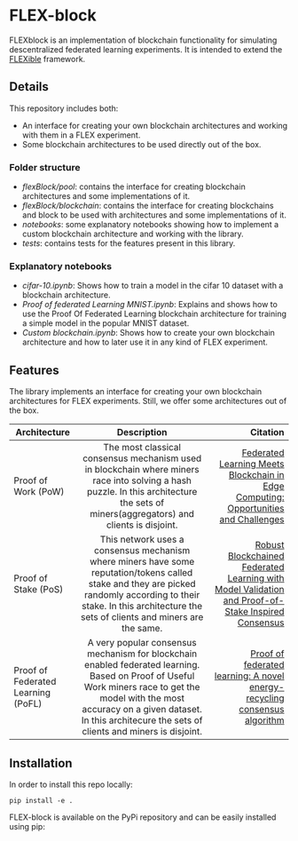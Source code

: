 # FLEX-block

FLEXblock is an implementation of blockchain functionality for simulating descentralized federated learning experiments. It is intended to extend the [FLEXible](https://github.com/FLEXible-FL/FLEXible) framework.

## Details
This repository includes both:
- An interface for creating your own blockchain architectures and working with them in a FLEX experiment.
- Some blockchain architectures to be used directly out of the box.

### Folder structure
- *flexBlock/pool*: contains the interface for creating blockchain architectures and some implementations of it.
- *flexBlock/blockchain*: contains the interface for creating blockchains and block to be used with architectures and some implementations of it.
- *notebooks*: some explanatory notebooks showing how to implement a custom blockchain architecture and working with the library.
- *tests*: contains tests for the features present in this library.

### Explanatory notebooks
- *cifar-10.ipynb*: Shows how to train a model in the cifar 10 dataset with a blockchain architecture.
- *Proof of federated Learning MNIST.ipynb*: Explains and shows how to use the Proof Of Federated Learning blockchain architecture for training a simple model in the popular MNIST dataset.
- *Custom blockchain.ipynb*: Shows how to create your own blockchain architecture and how to later use it in any kind of FLEX experiment.

## Features

The library implements an interface for creating your own blockchain architectures for FLEX experiments. Still, we offer some architectures out of the box.

|  Architecture |  Description  | Citation |
|----------|:-----------------------------------:|------:|
| Proof of Work (PoW) | The most classical consensus mechanism used in blockchain where miners race into solving a hash puzzle. In this architecture the sets of miners(aggregators) and clients is disjoint. | [Federated Learning Meets Blockchain in Edge Computing: Opportunities and Challenges](https://ieeexplore.ieee.org/document/9403374) |
| Proof of Stake (PoS) | This network uses a consensus mechanism where miners have some reputation/tokens called stake and they are picked randomly according to their stake. In this architecture the sets of clients and miners are the same. | [Robust Blockchained Federated Learning with Model Validation and Proof-of-Stake Inspired Consensus](https://arxiv.org/abs/2101.03300) |
| Proof of Federated Learning (PoFL) | A very popular consensus mechanism for blockchain enabled federated learning. Based on Proof of Useful Work miners race to get the model with the most accuracy on a given dataset. In this architecure the sets of clients and miners is disjoint. | [Proof of federated learning: A novel energy-recycling consensus algorithm](https://ieeexplore.ieee.org/abstract/document/9347812) |


## Installation

In order to install this repo locally:

``
    pip install -e .
``

FLEX-block is available on the PyPi repository and can be easily installed using pip:
